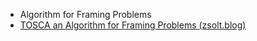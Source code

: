 - Algorithm for Framing Problems
- [TOSCA an Algorithm for Framing Problems (zsolt.blog)](https://www.zsolt.blog/2020/12/tosca-pattern-for-framing-problems.html)
